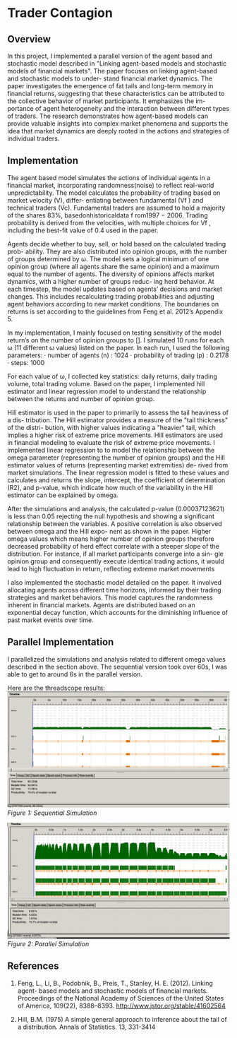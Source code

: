 
# Trader Contagion
## Overview
In this project, I implemented a parallel version of the agent based and stochastic
model described in "Linking agent-based models and stochastic models of financial
markets". The paper focuses on linking agent-based and stochastic models to under-
stand financial market dynamics. The paper investigates the emergence of fat tails
and long-term memory in financial returns, suggesting that these characteristics can
be attributed to the collective behavior of market participants. It emphasizes the im-
portance of agent heterogeneity and the interaction between different types of traders.
The research demonstrates how agent-based models can provide valuable insights
into complex market phenomena and supports the idea that market dynamics are
deeply rooted in the actions and strategies of individual traders.

## Implementation
The agent based model simulates the actions of individual agents in a financial market,
incorporating randomness(noise) to reflect real-world unpredictability.
The model calculates the probability of trading based on market velocity (V), differ-
entiating between fundamental (Vf ) and technical traders (Vc). Fundamental traders
are assumed to hold a majority of the shares 83%, basedonhistoricaldata f rom1997 −
2006. Trading probability is derived from the velocities, with multiple choices for Vf ,
including the best-fit value of 0.4 used in the paper.

Agents decide whether to buy, sell, or hold based on the calculated trading prob-
ability. They are also distributed into opinion groups, with the number of groups
determined by ω. The model sets a logical minimum of one opinion group (where all
agents share the same opinion) and a maximum equal to the number of agents. The
diversity of opinions affects market dynamics, with a higher number of groups reduc-
ing herd behavior. At each timestep, the model updates based on agents’ decisions and market changes. This includes recalculating trading probabilities and adjusting
agent behaviors according to new market conditions. The boundaries on returns is set
according to the guidelines from Feng et al. 2012’s Appendix 5.

In my implementation, I mainly focused on testing sensitivity of the model return’s
on the number of opinion groups to []. I simulated 10 runs for each ω (11 different ω
values) listed on the paper. In each run, I used the following parameters:
· number of agents (n) : 1024
· probability of trading (p) : 0.2178
· steps: 1000

For each value of ω, I collected key statistics: daily returns, daily trading volume,
total trading volume. Based on the paper, I implemented hill estimator and linear
regression model to understand the relationship between the returns and number of
opinion group.

Hill estimator is used in the paper to primarily to assess the tail heaviness of a dis-
tribution. The Hill estimator provides a measure of the "tail thickness" of the distri-
bution, with higher values indicating a "heavier" tail, which implies a higher risk of
extreme price movements. Hill estimators are used in financial modeling to evaluate
the risk of extreme price movements. I implemented linear regression to to model
the relationship between the omega parameter (representing the number of opinion
groups) and the Hill estimator values of returns (representing market extremities) de-
rived from market simulations. The linear regression model is fitted to these values
and calculates and returns the slope, intercept, the coefficient of determination (R2),
and p-value, which indicate how much of the variability in the Hill estimator can be
explained by omega.

After the simulations and analysis, the calculated p-value (0.00037123621) is less than
0.05 rejecting the null hypothesis and showing a significant relationship between the
variables. A positive correlation is also observed between omega and the Hill expo-
nent as shown in the paper. Higher omega values which means higher number of
opinion groups therefore decreased probability of herd effect correlate with a steeper
slope of the distribution. For instance, if all market participants converge into a sin-
gle opinion group and consequently execute identical trading actions, it would lead to
high fluctuation in return, reflecting extreme market movements

I also implemented the stochastic model detailed on the paper. It involved allocating
agents across different time horizons, informed by their trading strategies and market
behaviors. This model captures the randomness inherent in financial markets. Agents are distributed based on an exponential decay function, which accounts for the diminishing influence of past market events over time.

## Parallel Implementation
I parallelized the simulations and analysis related to different omega values described
in the section above. The sequential version took over 60s, I was able to get to around
6s in the parallel version.

Here are the threadscope results:
![Sequential Implementation Threadscope](seq.png "Figure 1: Sequential Simulation")
*Figure 1: Sequential Simulation*

![Parallel Implementation Threadscope](image.png "Figure 2: Parallel Simulation")
*Figure 2: Parallel Simulation*

## References 
1. Feng, L., Li, B., Podobnik, B., Preis, T., Stanley, H. E. (2012). Linking agent-
based models and stochastic models of financial markets. Proceedings of the National Academy of Sciences of the United States of America, 109(22), 8388–8393.
http://www.jstor.org/stable/41602564

2. Hill, B.M. (1975) A simple general approach to inference about the tail of a distribution. Annals of Statistics. 13, 331-3414
